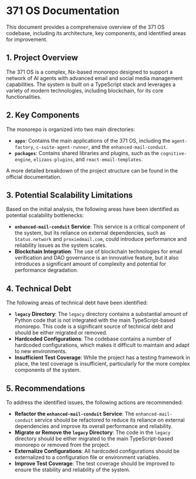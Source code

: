 # 371 OS Documentation

This document provides a comprehensive overview of the 371 OS codebase, including its architecture, key components, and identified areas for improvement.

## 1. Project Overview

The 371 OS is a complex, Nx-based monorepo designed to support a network of AI agents with advanced email and social media management capabilities. The system is built on a TypeScript stack and leverages a variety of modern technologies, including blockchain, for its core functionalities.

## 2. Key Components

The monorepo is organized into two main directories:

-   **`apps`**: Contains the main applications of the 371 OS, including the `agent-factory`, `c-suite-agent-runner`, and the `enhanced-mail-conduit`.
-   **`packages`**: Contains shared libraries and plugins, such as the `cognitive-engine`, `elizaos-plugins`, and `react-email-templates`.

A more detailed breakdown of the project structure can be found in the official documentation.

## 3. Potential Scalability Limitations

Based on the initial analysis, the following areas have been identified as potential scalability bottlenecks:

-   **`enhanced-mail-conduit` Service**: This service is a critical component of the system, but its reliance on external dependencies, such as `Status.network` and `proxiedmail.com`, could introduce performance and reliability issues as the system scales.
-   **Blockchain Integration**: The use of blockchain technologies for email verification and DAO governance is an innovative feature, but it also introduces a significant amount of complexity and potential for performance degradation.

## 4. Technical Debt

The following areas of technical debt have been identified:

-   **`legacy` Directory**: The `legacy` directory contains a substantial amount of Python code that is not integrated with the main TypeScript-based monorepo. This code is a significant source of technical debt and should be either migrated or removed.
-   **Hardcoded Configurations**: The codebase contains a number of hardcoded configurations, which makes it difficult to maintain and adapt to new environments.
-   **Insufficient Test Coverage**: While the project has a testing framework in place, the test coverage is insufficient, particularly for the more complex components of the system.

## 5. Recommendations

To address the identified issues, the following actions are recommended:

-   **Refactor the `enhanced-mail-conduit` Service**: The `enhanced-mail-conduit` service should be refactored to reduce its reliance on external dependencies and improve its overall performance and reliability.
-   **Migrate or Remove the `legacy` Directory**: The code in the `legacy` directory should be either migrated to the main TypeScript-based monorepo or removed from the project.
-   **Externalize Configurations**: All hardcoded configurations should be externalized to a configuration file or environment variables.
-   **Improve Test Coverage**: The test coverage should be improved to ensure the stability and reliability of the system.
